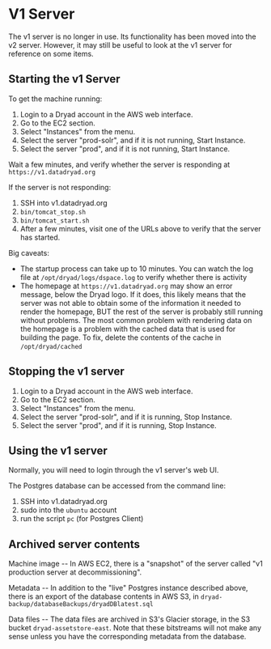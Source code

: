 V1 Server
===========

The v1 server is no longer in use. Its functionality has been moved into the v2
server. However, it may still be useful to look at the v1 server for reference
on some items.

Starting the v1 Server
-----------------------

To get the machine running:
1. Login to a Dryad account in the AWS web interface.
2. Go to the EC2 section.
3. Select "Instances" from the menu.
4. Select the server "prod-solr", and if it is not running, Start Instance.
4. Select the server "prod", and if it is not running, Start Instance.

Wait a few minutes, and verify whether the server is responding 
at `https://v1.datadryad.org` 

If the server is not responding:
1. SSH into v1.datadryad.org
2. `bin/tomcat_stop.sh`
4. `bin/tomcat_start.sh`
5. After a few minutes, visit one of the URLs above to verify that the
   server has started.

Big caveats:
- The startup process can take up to 10 minutes. You can watch the log file at
  `/opt/dryad/logs/dspace.log` to verify whether there is activity
- The homepage at `https://v1.datadryad.org` may show an error message, below
  the Dryad logo. If it does, this likely means that the server was not able to
  obtain some of the information it needed to render the homepage, BUT the rest
  of the server is probably still running without problems. The most common
  problem with rendering data on the homepage is a problem with the cached data
  that is used for building the page. To fix, delete the contents of the cache
  in `/opt/dryad/cached`

Stopping the v1 server
-----------------------

1. Login to a Dryad account in the AWS web interface.
2. Go to the EC2 section.
3. Select "Instances" from the menu.
4. Select the server "prod-solr", and if it is running, Stop Instance.
4. Select the server "prod", and if it is running, Stop Instance.


Using the v1 server
-------------------

Normally, you will need to login through the v1 server's web UI.

The Postgres database can be accessed from the command line:
1. SSH into v1.datadryad.org
2. sudo into the `ubuntu` account
3. run the script `pc` (for Postgres Client)


Archived server contents
------------------------

Machine image -- In AWS EC2, there is a "snapshot" of the server called "v1
production server at decommissioning".

Metadata -- In addition to the "live" Postgres instance described above, there
is an export of the database contents in AWS S3, in
`dryad-backup/databaseBackups/dryadDBlatest.sql`

Data files -- The data files are archived in S3's Glacier storage, in the S3
bucket `dryad-assetstore-east`. Note that these bitstreams will not make any
sense unless you have the corresponding metadata from the database.
